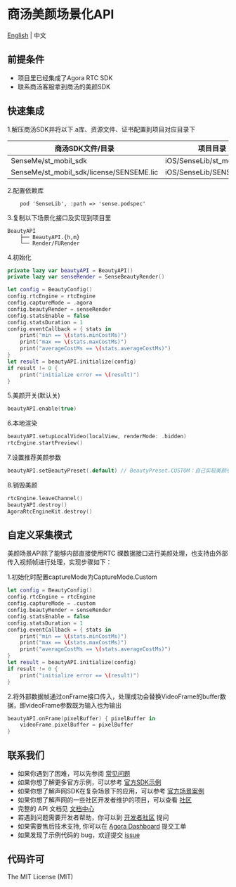 # 商汤美颜场景化API

[English](README.md) | 中文

## 前提条件
- 项目里已经集成了Agora RTC SDK
- 联系商汤客服拿到商汤的美颜SDK

## 快速集成
1.解压商汤SDK并将以下.a库、资源文件、证书配置到项目对应目录下

| 商汤SDK文件/目录                                                              | 项目目录                             |
|-------------------------------------------------------------------------|----------------------------------|
| SenseMe/st\_mobil\_sdk | iOS/SenseLib/st\_mobile\_sdk  |
|SenseMe/st\_mobil\_sdk/license/SENSEME.lic                                                          | iOS/SenseLib/SENSEME.lic |

2.配置依赖库
```podfile
	pod 'SenseLib', :path => 'sense.podspec'
```


3.复制以下场景化接口及实现到项目里

```
BeautyAPI
    ├── BeautyAPI.{h,m}
    └── Render/FURender
```

4.初始化

```swift
private lazy var beautyAPI = BeautyAPI()
private lazy var senseRender = SenseBeautyRender()

let config = BeautyConfig()
config.rtcEngine = rtcEngine
config.captureMode = .agora
config.beautyRender = senseRender
config.statsEnable = false
config.statsDuration = 1
config.eventCallback = { stats in
    print("min == \(stats.minCostMs)")
    print("max == \(stats.maxCostMs)")
    print("averageCostMs == \(stats.averageCostMs)")
}
let result = beautyAPI.initialize(config)
if result != 0 {
    print("initialize error == \(result)")
}
```

5.美颜开关(默认关)

```swift
beautyAPI.enable(true)
```

6.本地渲染

```swift
beautyAPI.setupLocalVideo(localView, renderMode: .hidden)
rtcEngine.startPreview()
```

7.设置推荐美颜参数
```swift
beautyAPI.setBeautyPreset(.default) // BeautyPreset.CUSTOM：自己实现美颜参数
```

8.销毁美颜

```swift
rtcEngine.leaveChannel()
beautyAPI.destroy()
AgoraRtcEngineKit.destroy()
```

## 自定义采集模式
美颜场景API除了能够内部直接使用RTC 祼数据接口进行美颜处理，也支持由外部传入视频帧进行处理，实现步骤如下：

1.初始化时配置captureMode为CaptureMode.Custom

```swift
let config = BeautyConfig()
config.rtcEngine = rtcEngine
config.captureMode = .custom
config.beautyRender = senseRender
config.statsEnable = false
config.statsDuration = 1
config.eventCallback = { stats in
    print("min == \(stats.minCostMs)")
    print("max == \(stats.maxCostMs)")
    print("averageCostMs == \(stats.averageCostMs)")
}
let result = beautyAPI.initialize(config)
if result != 0 {
    print("initialize error == \(result)")
}
```
2.将外部数据帧通过onFrame接口传入，处理成功会替换VideoFrame的buffer数据，即videoFrame参数既为输入也为输出

```swift
beautyAPI.onFrame(pixelBuffer) { pixelBuffer in
    videoFrame.pixelBuffer = pixelBuffer
}
```

## 联系我们

- 如果你遇到了困难，可以先参阅 [常见问题](https://docs.agora.io/cn/faq)
- 如果你想了解更多官方示例，可以参考 [官方SDK示例](https://github.com/AgoraIO)
- 如果你想了解声网SDK在复杂场景下的应用，可以参考 [官方场景案例](https://github.com/AgoraIO-usecase)
- 如果你想了解声网的一些社区开发者维护的项目，可以查看 [社区](https://github.com/AgoraIO-Community)
- 完整的 API 文档见 [文档中心](https://docs.agora.io/cn/)
- 若遇到问题需要开发者帮助，你可以到 [开发者社区](https://rtcdeveloper.com/) 提问
- 如果需要售后技术支持, 你可以在 [Agora Dashboard](https://dashboard.agora.io) 提交工单
- 如果发现了示例代码的 bug，欢迎提交 [issue](https://github.com/AgoraIO-Community/BeautyAPI/issues)

## 代码许可

The MIT License (MIT)
